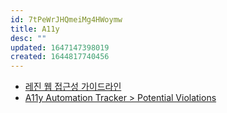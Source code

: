 ```yaml
---
id: 7tPeWrJHQmeiMg4HWoymw
title: A11y
desc: ""
updated: 1647147398019
created: 1644817740456
---
```


- [레진 웹 접근성 가이드라인](https://github.com/lezhin/accessibility)
- [A11y Automation Tracker > Potential Violations](https://a11y-automation.dev/violations)
